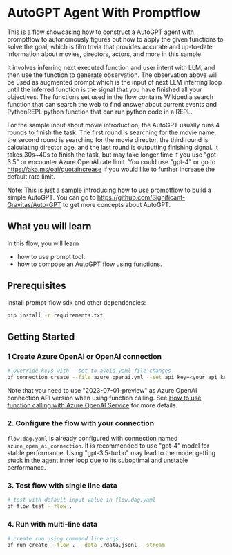 # AutoGPT Agent With Promptflow

This is a flow showcasing how to construct a AutoGPT agent with promptflow to autonomously figures out how to apply the given functions 
to solve the goal, which is film trivia that provides accurate and up-to-date information about movies, directors, 
actors, and more in this sample.

It involves inferring next executed function and user intent with LLM, and then use the function to generate 
observation. The observation above will be used as augmented prompt which is the input of next LLM inferring loop 
until the inferred function is the signal that you have finished all your objectives. The functions set used in the 
flow contains Wikipedia search function that can search the web to find answer about current events and PythonREPL 
python function that can run python code in a REPL.

For the sample input about movie introduction, the AutoGPT usually runs 4 rounds to finish the task. The first round 
is searching for the movie name, the second round is searching for the movie director, the third round is calculating 
director age, and the last round is outputting finishing signal. It takes 30s~40s to finish the task, but may take 
longer time if you use "gpt-3.5" or encounter Azure OpenAI rate limit. You could use "gpt-4" or go to 
https://aka.ms/oai/quotaincrease if you would like to further increase the default rate limit.

Note: This is just a sample introducing how to use promptflow to build a simple AutoGPT. You can go to 
https://github.com/Significant-Gravitas/Auto-GPT to get more concepts about AutoGPT.

## What you will learn

In this flow, you will learn
- how to use prompt tool.
- how to compose an AutoGPT flow using functions.

## Prerequisites

Install prompt-flow sdk and other dependencies:
```bash
pip install -r requirements.txt
```

## Getting Started

### 1 Create Azure OpenAI or OpenAI connection
```bash
# Override keys with --set to avoid yaml file changes
pf connection create --file azure_openai.yml --set api_key=<your_api_key> api_base=<your_api_base>
```
Note that you need to use "2023-07-01-preview" as Azure OpenAI connection API version when using function calling.
See <a href='https://learn.microsoft.com/en-us/azure/ai-services/openai/how-to/function-calling' target='_blank'>How to use function calling with Azure OpenAI Service</a> for more details.

### 2. Configure the flow with your connection
`flow.dag.yaml` is already configured with connection named `azure_open_ai_connection`. It is recommended to use "gpt-4" model for stable performance. Using "gpt-3.5-turbo" may lead to the model getting stuck in the agent inner loop due to its suboptimal and unstable performance.

### 3. Test flow with single line data

```bash
# test with default input value in flow.dag.yaml
pf flow test --flow .
```

### 4. Run with multi-line data

```bash
# create run using command line args
pf run create --flow . --data ./data.jsonl --stream
```